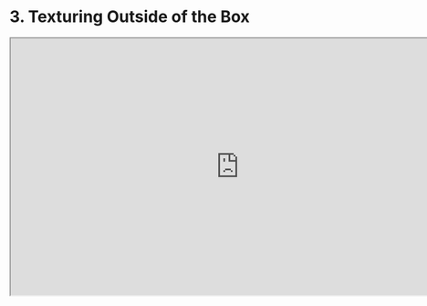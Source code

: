 # 3. Texturing Outside of the Box

<p><iframe src="https://www.youtube.com/embed/7eD4wxwVGow?rel=0" width="800" height="450" allowfullscreen="allowfullscreen" allow="accelerometer; autoplay; clipboard-write; encrypted-media; gyroscope; picture-in-picture"></iframe></p>